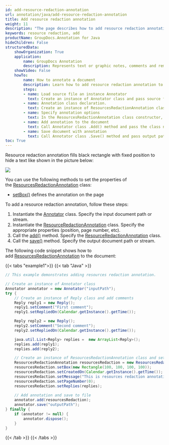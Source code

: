 ```yaml
---
id: add-resource-redaction-annotation
url: annotation/java/add-resource-redaction-annotation
title: Add resource redaction annotation
weight: 11
description: "The page describes how to add resource redaction annotation to a document using GroupDocs.Annotation for Java."
keywords: resource redaction, add
productName: GroupDocs.Annotation for Java
hideChildren: False
structuredData:
    showOrganization: True
    application:    
        name: GroupDocs Annotation
        description: Represents text or graphic notes, comments and remarks attached to a specific part of the content of the document using Java
    showVideo: False
    howTo:
        name: How to annotate a document
        description: Learn how to add resource redaction annotation to document step by step
        steps:
        - name: Load source file an instance Annotator
          text: Create an instance of Annotator class and pass source file path as a constructor parameter. You may specify absolute or relative file path as per your requirements
        - name: Annotation class declaration. 
          text: Create an instance of ResourcesRedactionAnnotation class.
        - name: Specify annotation options 
          text: In the ResourcesRedactionAnnotation class constructor, pass parameters.
        - name: Add annotation to the document
          text: Call Annotator class .Add() method and pass the class name ResourcesRedactionAnnotation.
        - name: Save document with annotation
          text: Call Annotator class .Save() method and pass output path file.
toc: True
---
```

Resource redaction annotation fills black rectangle with fixed position to hide a text like shown in the picture below:

![](/annotation/java/images/add-resource-redaction-annotation.png)

You can use the following methods to set the properties of the [ResourcesRedactionAnnotation](https://reference.groupdocs.com/annotation/java/com.groupdocs.annotation.models.annotationmodels/resourcesredactionannotation) class:

*   [setBox()](https://reference.groupdocs.com/annotation/java/com.groupdocs.annotation.models.annotationmodels/resourcesredactionannotation/#setBox-com.groupdocs.annotation.models.Rectangle-) defines the annotation on the page

To add a resource redaction annotation, follow these steps:

1.   Instantiate the [Annotator](https://reference.groupdocs.com/java/annotation/com.groupdocs.annotation/Annotator) class. Specify the input document path or stream.
2.   Instantiate the [ResourceRedactionAnnotation](https://reference.groupdocs.com/annotation/java/com.groupdocs.annotation.models.annotationmodels/resourcesredactionannotation) class. Specify the appropriate properties (position, page number, etc).
3.   Call the [add()](https://reference.groupdocs.com/annotation/java/com.groupdocs.annotation/annotator/#add-com.groupdocs.annotation.models.annotationmodels.AnnotationBase-) method. Specify the [ResourceRedactionAnnotation](https://reference.groupdocs.com/annotation/java/com.groupdocs.annotation.models.annotationmodels/resourcesredactionannotation) class.
4.  Call the [save()](https://reference.groupdocs.com/annotation/java/com.groupdocs.annotation/annotator/#save--) method. Specify the output document path or stream. 

The following code snippet shows how to add [ResourcesRedactionAnnotation](https://reference.groupdocs.com/annotation/java/com.groupdocs.annotation.models.annotationmodels/resourcesredactionannotation) to the document:

{{< tabs "example1">}}
{{< tab "Java" >}}
```java
// This example demonstrates adding resources redaction annotation.

// Create an instance of Annotator class
Annotator annotator = new Annotator("inputPath");
try {
    // Create an instance of Reply class and add comments
    Reply reply1 = new Reply();
    reply1.setComment("First comment");
    reply1.setRepliedOn(Calendar.getInstance().getTime());

    Reply reply2 = new Reply();
    reply2.setComment("Second comment");
    reply2.setRepliedOn(Calendar.getInstance().getTime());

    java.util.List<Reply> replies =  new ArrayList<Reply>();
    replies.add(reply1);
    replies.add(reply2);

    // Create an instance of ResourcesRedactionAnnotation class and set options
    ResourcesRedactionAnnotation resourcesRedaction = new ResourcesRedactionAnnotation();
    resourcesRedaction.setBox(new Rectangle(100, 100, 100, 100));
    resourcesRedaction.setCreatedOn(Calendar.getInstance().getTime());
    resourcesRedaction.setMessage("This is resources redaction annotation");
    resourcesRedaction.setPageNumber(0);
    resourcesRedaction.setReplies(replies);
    
    // Add annotation and save to file
    annotator.add(resourcesRedaction);
    annotator.save("outputPath");
} finally {
    if (annotator != null) {
        annotator.dispose();
    }
}
```
{{< /tab >}}
{{< /tabs >}}